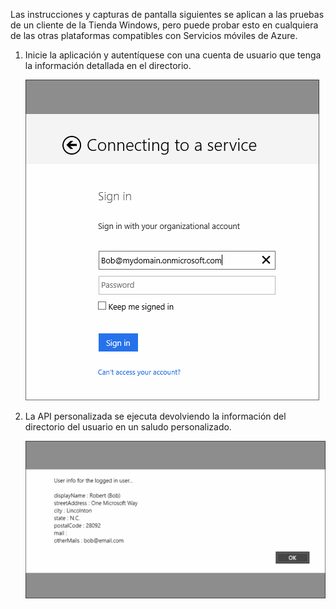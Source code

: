 

Las instrucciones y capturas de pantalla siguientes se aplican a las pruebas de un cliente de la Tienda Windows, pero puede probar esto en cualquiera de las otras plataformas compatibles con Servicios móviles de Azure.

1. Inicie la aplicación y autentíquese con una cuenta de usuario que tenga la información detallada en el directorio. 

    ![](./media/mobile-services-aad-graph-info-test-app/bob-login.png)

2. La API personalizada se ejecuta devolviendo la información del directorio del usuario en un saludo personalizado.

    ![](./media/mobile-services-aad-graph-info-test-app/custom-greeting.png)

<!---HONumber=62-->